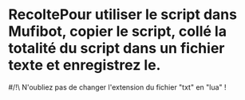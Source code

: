 # RecoltePour utiliser le script dans Mufibot, copier le script, collé la totalité du script dans un fichier texte et enregistrez le.
#/!\ N'oubliez pas de changer l'extension du fichier "txt" en "lua" !

